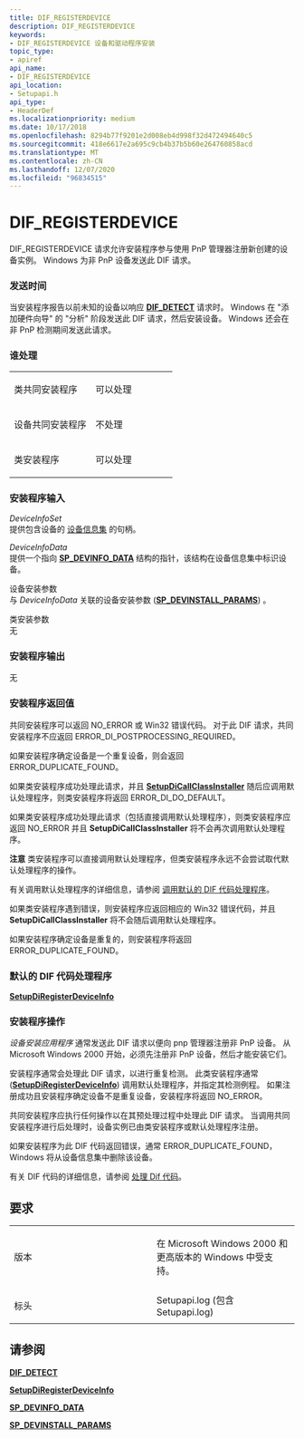 ```yaml
---
title: DIF_REGISTERDEVICE
description: DIF_REGISTERDEVICE
keywords:
- DIF_REGISTERDEVICE 设备和驱动程序安装
topic_type:
- apiref
api_name:
- DIF_REGISTERDEVICE
api_location:
- Setupapi.h
api_type:
- HeaderDef
ms.localizationpriority: medium
ms.date: 10/17/2018
ms.openlocfilehash: 8294b77f9201e2d008eb4d998f32d472494640c5
ms.sourcegitcommit: 418e6617e2a695c9cb4b37b5b60e264760858acd
ms.translationtype: MT
ms.contentlocale: zh-CN
ms.lasthandoff: 12/07/2020
ms.locfileid: "96834515"
---
```

# <a name="dif_registerdevice"></a>DIF_REGISTERDEVICE


DIF_REGISTERDEVICE 请求允许安装程序参与使用 PnP 管理器注册新创建的设备实例。 Windows 为非 PnP 设备发送此 DIF 请求。

### <a name="when-sent"></a>发送时间

当安装程序报告以前未知的设备以响应 [**DIF_DETECT**](dif-detect.md) 请求时。 Windows 在 "添加硬件向导" 的 "分析" 阶段发送此 DIF 请求，然后安装设备。 Windows 还会在非 PnP 检测期间发送此请求。

### <a name="who-handles"></a>谁处理

<table>
<colgroup>
<col width="50%" />
<col width="50%" />
</colgroup>
<tbody>
<tr class="odd">
<td align="left"><p>类共同安装程序</p></td>
<td align="left"><p>可以处理</p></td>
</tr>
<tr class="even">
<td align="left"><p>设备共同安装程序</p></td>
<td align="left"><p>不处理</p></td>
</tr>
<tr class="odd">
<td align="left"><p>类安装程序</p></td>
<td align="left"><p>可以处理</p></td>
</tr>
</tbody>
</table>

 

### <a name="installer-input"></a>安装程序输入

<a href="" id="deviceinfoset"></a>*DeviceInfoSet*  
提供包含设备的 [设备信息集](./device-information-sets.md) 的句柄。

<a href="" id="deviceinfodata"></a>*DeviceInfoData*  
提供一个指向 [**SP_DEVINFO_DATA**](/windows/win32/api/setupapi/ns-setupapi-sp_devinfo_data) 结构的指针，该结构在设备信息集中标识设备。

<a href="" id="device-installation-parameters-"></a>设备安装参数   
与 *DeviceInfoData* 关联的设备安装参数 ([**SP_DEVINSTALL_PARAMS**](/windows/win32/api/setupapi/ns-setupapi-sp_devinstall_params_a)) 。

<a href="" id="class-installation-parameters-"></a>类安装参数   
无

### <a name="installer-output"></a>安装程序输出

无

### <a name="installer-return-value"></a>安装程序返回值

共同安装程序可以返回 NO_ERROR 或 Win32 错误代码。 对于此 DIF 请求，共同安装程序不应返回 ERROR_DI_POSTPROCESSING_REQUIRED。

如果安装程序确定设备是一个重复设备，则会返回 ERROR_DUPLICATE_FOUND。

如果类安装程序成功处理此请求，并且 [**SetupDiCallClassInstaller**](/windows/win32/api/setupapi/nf-setupapi-setupdicallclassinstaller) 随后应调用默认处理程序，则类安装程序将返回 ERROR_DI_DO_DEFAULT。

如果类安装程序成功处理此请求（包括直接调用默认处理程序），则类安装程序应返回 NO_ERROR 并且 **SetupDiCallClassInstaller** 将不会再次调用默认处理程序。

**注意**  类安装程序可以直接调用默认处理程序，但类安装程序永远不会尝试取代默认处理程序的操作。

 

有关调用默认处理程序的详细信息，请参阅 [调用默认的 DIF 代码处理程序](./calling-the-default-dif-code-handlers.md)。

如果类安装程序遇到错误，则安装程序应返回相应的 Win32 错误代码，并且 **SetupDiCallClassInstaller** 将不会随后调用默认处理程序。

如果安装程序确定设备是重复的，则安装程序将返回 ERROR_DUPLICATE_FOUND。

### <a name="default-dif-code-handler"></a>默认的 DIF 代码处理程序

[**SetupDiRegisterDeviceInfo**](/windows/win32/api/setupapi/nf-setupapi-setupdiregisterdeviceinfo)

### <a name="installer-operation"></a>安装程序操作

*设备安装应用程序* 通常发送此 DIF 请求以便向 pnp 管理器注册非 PnP 设备。 从 Microsoft Windows 2000 开始，必须先注册非 PnP 设备，然后才能安装它们。

安装程序通常会处理此 DIF 请求，以进行重复检测。 此类安装程序通常 ([**SetupDiRegisterDeviceInfo**](/windows/win32/api/setupapi/nf-setupapi-setupdiregisterdeviceinfo)) 调用默认处理程序，并指定其检测例程。 如果注册成功且安装程序确定设备不是重复设备，安装程序将返回 NO_ERROR。

共同安装程序应执行任何操作以在其预处理过程中处理此 DIF 请求。 当调用共同安装程序进行后处理时，设备实例已由类安装程序或默认处理程序注册。

如果安装程序为此 DIF 代码返回错误，通常 ERROR_DUPLICATE_FOUND，Windows 将从设备信息集中删除该设备。

有关 DIF 代码的详细信息，请参阅 [处理 Dif 代码](./handling-dif-codes.md)。

<a name="requirements"></a>要求
------------

<table>
<colgroup>
<col width="50%" />
<col width="50%" />
</colgroup>
<tbody>
<tr class="odd">
<td align="left"><p>版本</p></td>
<td align="left"><p>在 Microsoft Windows 2000 和更高版本的 Windows 中受支持。</p></td>
</tr>
<tr class="even">
<td align="left"><p>标头</p></td>
<td align="left">Setupapi.log (包含 Setupapi.log) </td>
</tr>
</tbody>
</table>

## <a name="see-also"></a>请参阅


[**DIF_DETECT**](dif-detect.md)

[**SetupDiRegisterDeviceInfo**](/windows/win32/api/setupapi/nf-setupapi-setupdiregisterdeviceinfo)

[**SP_DEVINFO_DATA**](/windows/win32/api/setupapi/ns-setupapi-sp_devinfo_data)

[**SP_DEVINSTALL_PARAMS**](/windows/win32/api/setupapi/ns-setupapi-sp_devinstall_params_a)

 

